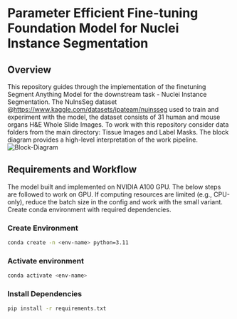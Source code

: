 # Parameter Efficient Fine-tuning Foundation Model for Nuclei Instance Segmentation

## Overview
This repository guides through the implementation of the finetuning Segment Anything Model for the downstream task - Nuclei Instance Segmentation. The NuInsSeg dataset @https://www.kaggle.com/datasets/ipateam/nuinsseg used to train and experiment with the model, the dataset consists of 31 human and mouse organs H&E Whole Slide Images. To work with this repository consider data folders from the main directory: Tissue Images and Label Masks. The block diagram provides a high-level interpretation of the work pipeline.
![Block-Diagram](https://github.com/user-attachments/assets/15548896-e905-4b06-bb88-d74547d511bb)


## Requirements and Workflow
The model built and implemented on NVIDIA A100 GPU. The below steps are followed to work on GPU. If computing resources are limited (e.g., CPU-only), reduce the batch size in the config and work with the small variant. Create conda environment with required dependencies.

### Create Environment
```bash
conda create -n <env-name> python=3.11
```
### Activate environment
```bash
conda activate <env-name>
```
### Install Dependencies
```bash
pip install -r requirements.txt
```
